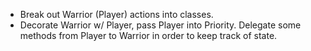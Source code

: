 * Break out Warrior (Player) actions into classes.
* Decorate Warrior w/ Player, pass Player into Priority. Delegate some methods
  from Player to Warrior in order to keep track of state.
